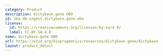 ```yaml
---
category: Product
description: dictybase.gene OBO
id: obo-db-ingest.dictybase.gene.obo
license:
  id: https://creativecommons.org/licenses/by-sa/4.0/
  label: CC-BY-SA-4.0
name: dictybase.gene OBO
url: https://w3id.org/biopragmatics/resources/dictybase.gene/dictybase.gene.obo
layout: product_detail
---
```

